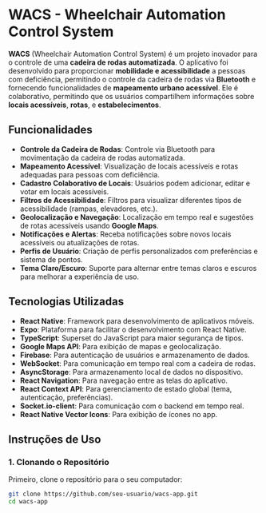 # WACS - Wheelchair Automation Control System

**WACS** (Wheelchair Automation Control System) é um projeto inovador para o controle de uma **cadeira de rodas automatizada**. O aplicativo foi desenvolvido para proporcionar **mobilidade e acessibilidade** a pessoas com deficiência, permitindo o controle da cadeira de rodas via **Bluetooth** e fornecendo funcionalidades de **mapeamento urbano acessível**. Ele é colaborativo, permitindo que os usuários compartilhem informações sobre **locais acessíveis**, **rotas**, e **estabelecimentos**.

## Funcionalidades

- **Controle da Cadeira de Rodas**: Controle via Bluetooth para movimentação da cadeira de rodas automatizada.
- **Mapeamento Acessível**: Visualização de locais acessíveis e rotas adequadas para pessoas com deficiência.
- **Cadastro Colaborativo de Locais**: Usuários podem adicionar, editar e votar em locais acessíveis.
- **Filtros de Acessibilidade**: Filtros para visualizar diferentes tipos de acessibilidade (rampas, elevadores, etc.).
- **Geolocalização e Navegação**: Localização em tempo real e sugestões de rotas acessíveis usando **Google Maps**.
- **Notificações e Alertas**: Receba notificações sobre novos locais acessíveis ou atualizações de rotas.
- **Perfis de Usuário**: Criação de perfis personalizados com preferências e sistema de pontos.
- **Tema Claro/Escuro**: Suporte para alternar entre temas claros e escuros para melhorar a experiência de uso.

## Tecnologias Utilizadas

- **React Native**: Framework para desenvolvimento de aplicativos móveis.
- **Expo**: Plataforma para facilitar o desenvolvimento com React Native.
- **TypeScript**: Superset do JavaScript para maior segurança de tipos.
- **Google Maps API**: Para exibição de mapas e geolocalização.
- **Firebase**: Para autenticação de usuários e armazenamento de dados.
- **WebSocket**: Para comunicação em tempo real com a cadeira de rodas.
- **AsyncStorage**: Para armazenamento local de dados no dispositivo.
- **React Navigation**: Para navegação entre as telas do aplicativo.
- **React Context API**: Para gerenciamento de estado global (tema, autenticação, preferências).
- **Socket.io-client**: Para comunicação com o backend em tempo real.
- **React Native Vector Icons**: Para exibição de ícones no app.

## Instruções de Uso

### 1. Clonando o Repositório

Primeiro, clone o repositório para o seu computador:

```bash
git clone https://github.com/seu-usuario/wacs-app.git
cd wacs-app
